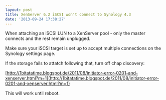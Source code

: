 ```yaml
---
layout: post
title: XenServer 6.2 iSCSI won't connect to Synology 4.3
date: '2013-09-24 17:38:27'
---
```


When attaching an iSCSI LUN to a XenServer pool - only the master connects and the rest remain unplugged.  
  
Make sure your iSCSI target is set up to accept multiple connections on the Synology settings page.  
  
If the storage fails to attatch following that, turn off chap discovery:  
  
[http://1bitatatime.blogspot.de/2011/08/initiator-error-0201-and-xenserver.html?m=1](http://1bitatatime.blogspot.de/2011/08/initiator-error-0201-and-xenserver.html?m=1)  
  
This will work until reboot.